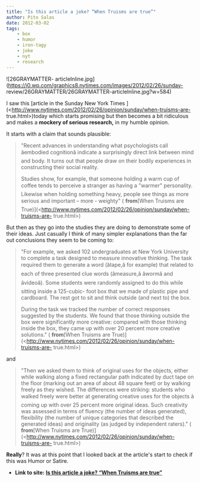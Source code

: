 ```yaml
---
title: "Is this article a joke? “When Truisms are true”"
author: Pito Salas
date: 2012-03-02
tags:
    - box
    - humor
    - iron-tagy
    - joke
    - nyt
    - research
---
```




![26GRAYMATTER-
articleInline.jpg](https://i0.wp.com/graphics8.nytimes.com/images/2012/02/26/sunday-
review/26GRAYMATTER/26GRAYMATTER-articleInline.jpg?w=584)

I saw this [article in the Sunday New York Times
](<http://www.nytimes.com/2012/02/26/opinion/sunday/when-truisms-are-
true.html>)today which starts promising but then becomes a bit ridiculous and
makes a **mockery of serious research,** in my humble opinion.

It starts with a claim that sounds plausible:

> "Recent advances in understanding what psychologists call âembodied
> cognitionâ indicate a surprisingly direct link between mind and body. It
> turns out that people draw on their bodily experiences in constructing their
> social reality.
>
> Studies show, for example, that someone holding a warm cup of coffee tends
> to perceive a stranger as having a "warmer" personality. Likewise when
> holding something heavy, people see things as more serious and important –
> more - weighty" ( **from**[When Truisms are
> True)](<http://www.nytimes.com/2012/02/26/opinion/sunday/when-truisms-are-
> true.html>)

But then as they go into the studies they are doing to demonstrate some of
their ideas. Just casually I think of many simpler explanations than the far
out conclusions they seem to be coming to:

> "For example, we asked 102 undergraduates at New York University to complete
> a task designed to measure innovative thinking. The task required them to
> generate a word (âtape,â for example) that related to each of three
> presented clue words (âmeasure,â âwormâ and âvideoâ). Some
> students were randomly assigned to do this while sitting inside a 125-cubic-
> foot box that we made of plastic pipe and cardboard. The rest got to sit and
> think outside (and next to) the box.
>
> During the task we tracked the number of correct responses suggested by the
> students. We found that those thinking outside the box were significantly
> more creative: compared with those thinking inside the box, they came up
> with over 20 percent more creative solutions." ( **from**[When Truisms are
> True)](<http://www.nytimes.com/2012/02/26/opinion/sunday/when-truisms-are-
> true.html>)

and

> "Then we asked them to think of original uses for the objects, either while
> walking along a fixed rectangular path indicated by duct tape on the floor
> (marking out an area of about 48 square feet) or by walking freely as they
> wished. The differences were striking: students who walked freely were
> better at generating creative uses for the objects â coming up with over
> 25 percent more original ideas. Such creativity was assessed in terms of
> fluency (the number of ideas generated), flexibility (the number of unique
> categories that described the generated ideas) and originality (as judged by
> independent raters)." ( **from**[When Truisms are
> True)](<http://www.nytimes.com/2012/02/26/opinion/sunday/when-truisms-are-
> true.html>)

**Really**? It was at this point that I looked back at the article's start to
check if this was Humor or Satire.


* **Link to site:** **[Is this article a joke? “When Truisms are true”](None)**
